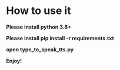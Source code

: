 # How to use it

**Please install python 3.8+**

**Please install pip install -r requirements.txt**

**open type_to_speak_tts.py**

**Enjoy!**
